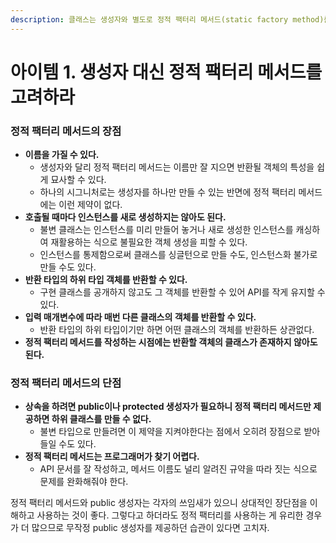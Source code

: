 ```yaml
---
description: 클래스는 생성자와 별도로 정적 팩터리 메서드(static factory method)를 제공할 수 있다.
---
```


# 아이템 1. 생성자 대신 정적 팩터리 메서드를 고려하라

### 정적 팩터리 메서드의 장점&#x20;

* **이름을 가질 수 있다.**
  * 생성자와 달리 정적 팩터리 메서드는 이름만 잘 지으면 반환될 객체의 특성을 쉽게 묘사할 수 있다.&#x20;
  * 하나의 시그니처로는 생성자를 하나만 만들 수 있는 반면에 정적 팩터리 메서드에는 이런 제약이 없다.
* **호출될 때마다 인스턴스를 새로 생성하지는 않아도 된다.**
  * 불변 클래스는 인스턴스를 미리 만들어 놓거나 새로 생성한 인스턴스를 캐싱하여 재활용하는 식으로 불필요한 객체 생성을 피할 수 있다.
  * 인스턴스를 통제함으로써 클래스를 싱글턴으로 만들 수도, 인스턴스화 불가로 만들 수도 있다.
* **반환 타입의 하위 타입 객체를 반환할 수 있다.**
  * 구현 클래스를 공개하지 않고도 그 객체를 반환할 수 있어 API를 작게 유지할 수 있다.
* **입력 매개변수에 따라 매번 다른 클래스의 객체를 반환할 수 있다.**
  * 반환 타입의 하위 타입이기만 하면 어떤 클래스의 객체를 반환하든 상관없다.&#x20;
* **정적 팩터리 메서드를 작성하는 시점에는 반환할 객체의 클래스가 존재하지 않아도 된다.**

### 정적 팩터리 메서드의 단점

* **상속을 하려면 public이나 protected 생성자가 필요하니 정적 팩터리 메서드만 제공하면 하위 클래스를 만들 수 없다.**
  * 불변 타입으로 만들려면 이 제약을 지켜야한다는 점에서 오히려 장점으로 받아들일 수도 있다.
* **정적 팩터리 메서드는 프로그래머가 찾기 어렵다.**
  * API 문서를 잘 작성하고, 메서드 이름도 널리 알려진 규약을 따라 짓는 식으로 문제를 완화해줘야 한다.

정적 팩터리 메서드와 public 생성자는 각자의 쓰임새가 있으니 상대적인 장단점을 이해하고 사용하는 것이 좋다. 그렇다고 하더라도 정적 팩터리를 사용하는 게 유리한 경우가 더 많으므로 무작정 public 생성자를 제공하던 습관이 있다면 고치자.
